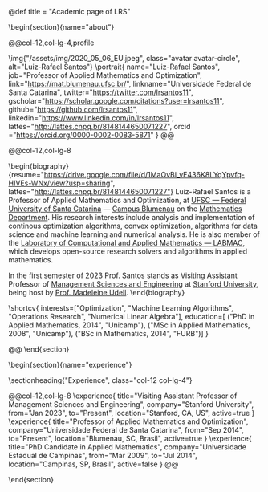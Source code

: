@def title = "Academic page of LRS"



<!-- -----------------
     BIOGRAPHY SECTION
     ----------------- -->

\begin{section}{name="about"}

<!-- LEFT COLUMN -->
@@col-12,col-lg-4,profile

\img{"/assets/img/2020_05_06_EU.jpeg", class="avatar avatar-circle", alt="Luiz-Rafael Santos"}
\portrait{
  name="Luiz-Rafael Santos",
  job="Professor of Applied Mathematics and Optimization",
  link="https://mat.blumenau.ufsc.br/",
  linkname="Universidade Federal de Santa Catarina",
  twitter="https://twitter.com/lrsantos11",
  gscholar="https://scholar.google.com/citations?user=lrsantos11",
  github="https://github.com/lrsantos11",
  linkedin="https://www.linkedin.com/in/lrsantos11", 
  lattes="http://lattes.cnpq.br/8148144650071227",
  orcid ="https://orcid.org/0000-0002-0083-5871"
}
@@ <!-- end of column -->

<!-- RIGHT COLUMN -->
@@col-12,col-lg-8

\begin{biography}{resume="https://drive.google.com/file/d/1MaOvBi_vE436K8LYqYpvfq-HIVEs-WNx/view?usp=sharing", lattes="http://lattes.cnpq.br/8148144650071227"}
Luiz-Rafael Santos is a Professor of Applied Mathematics and Optimization, at [UFSC — Federal University of Santa Catarina](https://ufsc.br) — [Campus Blumenau](https://blumenau.ufsc.br) on the [Mathematics Department](https://mat.blumenau.ufsc.br). His research interests include analysis and implementation of continous optimization algorithms, convex optimization, algorithms for data science and machine learning and numerical analysis. He is also member of the [Laboratory of Computational and Applied Mathematics — LABMAC](http://labmac.mat.blumenau.ufsc.br), which develops open-source research solvers and algorithms in applied mathematics.

In the first semester of 2023 Prof. Santos stands as Visiting Assistant Professor of [Management Sciences and Engineering](https://msande.stanford.edu) at [Stanford University](https://stanford.edu), being host by [Prof. Madeleine Udell](https://web.stanford.edu/~udell).
\end{biography}

\shortcv{
  interests=["Optimization", "Machine Learning Algorithms", "Operations Research", "Numerical Linear Algebra"],
  education=[
    ("PhD in Applied Mathematics, 2014", "Unicamp"),
    ("MSc in Applied Mathematics, 2008", "Unicamp"),
    ("BSc in Mathematics, 2014", "FURB")]
}

@@ <!-- end of column -->
\end{section}

<!-- --------------
     SKILLS SECTION
     -------------- -->

<!-- \begin{section}{name="skills", class="wg-featurette", rowclass="featurette"} -->

<!-- \sectionheading{"Skills", class="col-md-12"} -->

<!-- \skill{"Julia", "90%", img="/assets/img/julia-dots.svg"} -->
<!-- \skill{"Machine Learning", "100%", fa="chart-line"} -->
<!-- \skill{"Photography", "10%", fa="camera-retro"} -->

<!-- \end{section} -->


<!-- ------------------
     EXPERIENCE SECTION
     ------------------ -->

\begin{section}{name="experience"}

\sectionheading{"Experience", class="col-12 col-lg-4"}

@@col-12,col-lg-8
\experience{
  title="Visiting Assistant Professor of Management Sciences and Engineering",
  company="Stanford University",
  from="Jan 2023",
  to="Present",
  location="Stanford, CA, US",
  active=true
  }
\experience{
  title="Professor of Applied Mathematics and Optimization",
  company="Universidade Federal de Santa Catarina",
  from="Sep 2014",
  to="Present",
  location="Blumenau, SC, Brasil",
  active=true
  }
  \experience{
  title="PhD Candidate in Applied Mathematics",
  company="Universidade Estadual de Campinas",
  from="Mar 2009",
  to="Jul 2014",
  location="Campinas, SP, Brasil",
  active=false
  }
@@

\end{section}


<!-- --------------------
     RECENT POSTS SECTION
     -------------------- -->



<!-- -----------------
     PORTFOLIO SECTION XXX
     ----------------- -->

<!-- -------------
     TALKS SECTION XXX
     ------------- -->

<!-- --------------------
     FEATURED PUB SECTION XXX
     -------------------- -->

<!-- ---------------------------
     RECENT PUBLICATIONS SECTION XXX
     --------------------------- -->
